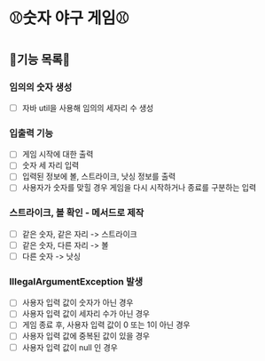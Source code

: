 # ⚾숫자 야구 게임⚾
## 📃기능 목록📃

### 임의의 숫자 생성
- [ ] 자바 util을 사용해 임의의 세자리 수 생성

### 입출력 기능
- [ ] 게임 시작에 대한 출력
- [ ] 숫자 세 자리 입력
- [ ] 입력된 정보에 볼, 스트라이크, 낫싱 정보를 출력
- [ ] 사용자가 숫자를 맞힐 경우 게임을 다시 시작하거나 종료를 구분하는 입력

### 스트라이크, 볼 확인 - 메서드로 제작
- [ ] 같은 숫자, 같은 자리 -> 스트라이크
- [ ] 같은 숫자, 다른 자리 -> 볼
- [ ] 다른 숫자 -> 낫싱

### IllegalArgumentException 발생
- [ ] 사용자 입력 값이 숫자가 아닌 경우
- [ ] 사용자 입력 값이 세자리 수가 아닌 경우
- [ ] 게임 종료 후, 사용자 입력 값이 0 또는 1이 아닌 경우
- [ ] 사용자 입력 값에 중복된 값이 있을 경우
- [ ] 사용자 입력 값이 null 인 경우